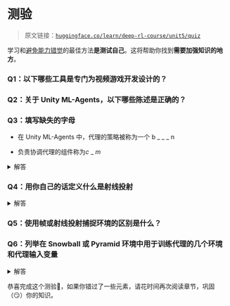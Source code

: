 # 测验

> 原文链接：[`huggingface.co/learn/deep-rl-course/unit5/quiz`](https://huggingface.co/learn/deep-rl-course/unit5/quiz)

学习和[避免能力错觉](https://www.coursera.org/lecture/learning-how-to-learn/illusions-of-competence-BuFzf)的最佳方法**是测试自己**。这将帮助你找到**需要加强知识的地方**。

### Q1：以下哪些工具是专门为视频游戏开发设计的？

### Q2：关于 Unity ML-Agents，以下哪些陈述是正确的？

### Q3：填写缺失的字母

+   在 Unity ML-Agents 中，代理的策略被称为一个 b _ _ _ n

+   负责协调代理的组件称为*c* _ *m*

<details data-svelte-h="svelte-z2k2u6"><summary>解答</summary> - b r a i n - a c a d e m y</details>

### Q4：用你自己的话定义什么是射线投射

<details data-svelte-h="svelte-1gmi6lq"><summary>解答</summary> 射线投射（大多数情况下）是一种线性投影，就像一个“激光”，旨在通过物体检测碰撞。</details>

### Q5：使用帧或射线投射捕捉环境的区别是什么？

### Q6：列举在 Snowball 或 Pyramid 环境中用于训练代理的几个环境和代理输入变量

<details data-svelte-h="svelte-151ncb5"><summary>解答</summary> - 代理生成的射线投射的碰撞，检测到的方块、（隐形）墙壁、石头、我们的目标、开关等。- 描述代理特征的传统输入，如其速度- 布尔变量，如金字塔中的开关（开/关）或 SnowballTarget 中的“我能射击吗？”。</details>

恭喜完成这个测验🥳，如果你错过了一些元素，请花时间再次阅读章节，巩固（😏）你的知识。
